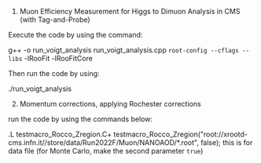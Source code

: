 1) Muon Efficiency Measurement for Higgs to Dimuon Analysis in CMS (with Tag-and-Probe)

Execute the code by using the command: 

g++ -o run_voigt_analysis run_voigt_analysis.cpp `root-config --cflags --libs` -lRooFit -lRooFitCore

Then run the code by using: 

./run_voigt_analysis 

2) Momentum corrections, applying Rochester corrections

run the code by using the commands below: 

.L testmacro_Rocco_Zregion.C+
testmacro_Rocco_Zregion("root://xrootd-cms.infn.it//store/data/Run2022F/Muon/NANOAOD/*.root", false); this is for data file
(for Monte Carlo, make the second parameter `true`)
